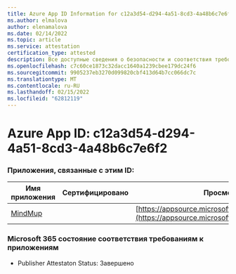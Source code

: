 ```yaml
---
title: Azure App ID Information for c12a3d54-d294-4a51-8cd3-4a48b6c7e6f2
ms.author: elmalova
author: elenamalova
ms.date: 02/14/2022
ms.topic: article
ms.service: attestation
certification_type: attested
description: Все доступные сведения о безопасности и соответствия требованиям для c12a3d54-d294-4a51-8cd3-4a48b6c7e6f2.
ms.openlocfilehash: c7c60ce1873c32dacc1640a1239cbee179dc24f6
ms.sourcegitcommit: 9905237eb3270d099820cbf413d64b7cc066dc7c
ms.translationtype: MT
ms.contentlocale: ru-RU
ms.lasthandoff: 02/15/2022
ms.locfileid: "62812119"
---
```

# <a name="azure-app-id-c12a3d54-d294-4a51-8cd3-4a48b6c7e6f2"></a>Azure App ID: c12a3d54-d294-4a51-8cd3-4a48b6c7e6f2


### <a name="apps-associated-with-this-id"></a>Приложения, связанные с этим ID:
| **Имя приложения** | **Сертифицировано** | **Просмотр в AppSource** |
|--------------|---------------|-----------------------|
| [MindMup](https://docs.microsoft.com/microsoft-365-app-certification/forward/WA200001759) |  | [https://appsource.microsoft.com/product/office/WA200001759](https://appsource.microsoft.com/product/office/WA200001759) |

### <a name="microsoft-365-app-compliance-status"></a>Microsoft 365 состояние соответствия требованиям к приложениям
- Publisher Attestaton Status: Завершено
